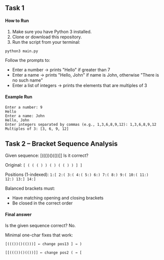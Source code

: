 ## Task 1

#### How to Run

1. Make sure you have Python 3 installed.
2. Clone or download this repository.
3. Run the script from your terminal:

```bash
python3 main.py
```

Follow the prompts to:

- Enter a number → prints "Hello" if greater than 7
- Enter a name → prints "Hello, John" if name is John, otherwise "There is no such name"
- Enter a list of integers → prints the elements that are multiples of 3

#### Example Run

```
Enter a number: 9
Hello
Enter a name: John
Hello, John
Enter integers separated by commas (e.g., 1,3,6,8,9,12): 1,3,6,8,9,12
Multiples of 3: [3, 6, 9, 12]
```

## Task 2 – Bracket Sequence Analysis
Given sequence: [((())()(())]]
Is it correct?

Original:
```[ ( ( ( ) ) ( ) ( ( ) ) ] ]```

Positions (1-indexed):
```1:[ 2:( 3:( 4:( 5:) 6:) 7:( 8:) 9:( 10:( 11:) 12:) 13:] 14:]```

Balanced brackets must:
- Have matching opening and closing brackets
- Be closed in the correct order

#### Final answer
Is the given sequence correct? No.


Minimal one-char fixes that work:

```
[((())()(()))] ← change pos13 ] → )

[[((())()(())]] ← change pos2 ( → [
```
